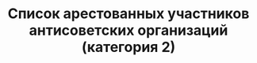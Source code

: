 ---
title: Список арестованных участников антисоветских организаций (категория 2)
description: РГАСПИ, ф.17, т.14, оп.171, дело 420, лист 1
images:
- /disk/pictures/v14/17-171-420-001.jpg
- /disk/pictures/v14/17-171-420-002.jpg
- /disk/pictures/v14/17-171-420-003.jpg
- /disk/pictures/v14/17-171-420-004.jpg
- /disk/pictures/v14/17-171-420-005.jpg
- /disk/pictures/v14/17-171-420-006.jpg
---